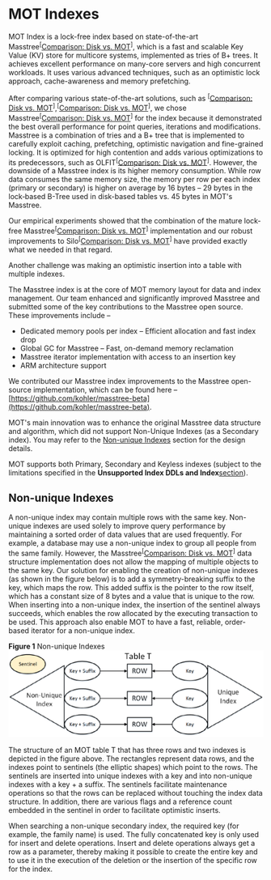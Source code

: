 # MOT Indexes<a name="EN-US_TOPIC_0289900508"></a>

MOT Index is a lock-free index based on state-of-the-art Masstree<sup>\[</sup>[Comparison: Disk vs. MOT](comparison-disk-vs-mot.md)<sup>\]</sup>, which is a fast and scalable Key Value \(KV\) store for multicore systems, implemented as tries of B+ trees. It achieves excellent performance on many-core servers and high concurrent workloads. It uses various advanced techniques, such as an optimistic lock approach, cache-awareness and memory prefetching.

After comparing various state-of-the-art solutions, such as  <sup>\[</sup>[Comparison: Disk vs. MOT](comparison-disk-vs-mot.md)<sup>\]</sup>,<sup>\[</sup>[Comparison: Disk vs. MOT](comparison-disk-vs-mot.md)<sup>\]</sup>, we chose Masstree<sup>\[</sup>[Comparison: Disk vs. MOT](comparison-disk-vs-mot.md)<sup>\]</sup>  for the index because it demonstrated the best overall performance for point queries, iterations and modifications. Masstree is a combination of tries and a B+ tree that is implemented to carefully exploit caching, prefetching, optimistic navigation and fine-grained locking. It is optimized for high contention and adds various optimizations to its predecessors, such as OLFIT<sup>\[</sup>[Comparison: Disk vs. MOT](comparison-disk-vs-mot.md)<sup>\]</sup>. However, the downside of a Masstree index is its higher memory consumption. While row data consumes the same memory size, the memory per row per each index \(primary or secondary\) is higher on average by 16 bytes – 29 bytes in the lock‑based B-Tree used in disk-based tables vs. 45 bytes in MOT's Masstree.

Our empirical experiments showed that the combination of the mature lock-free Masstree<sup>\[</sup>[Comparison: Disk vs. MOT](comparison-disk-vs-mot.md)<sup>\]</sup>  implementation and our robust improvements to Silo<sup>\[</sup>[Comparison: Disk vs. MOT](comparison-disk-vs-mot.md)<sup>\]</sup>  have provided exactly what we needed in that regard.

Another challenge was making an optimistic insertion into a table with multiple indexes.

The Masstree index is at the core of MOT memory layout for data and index management. Our team enhanced and significantly improved Masstree and submitted some of the key contributions to the Masstree open source. These improvements include –

-   Dedicated memory pools per index – Efficient allocation and fast index drop
-   Global GC for Masstree – Fast, on-demand memory reclamation
-   Masstree iterator implementation with access to an insertion key
-   ARM architecture support

We contributed our Masstree index improvements to the Masstree open-source implementation, which can be found here –  [https://github.com/kohler/masstree-beta](https://github.com/kohler/masstree-beta).

MOT's main innovation was to enhance the original Masstree data structure and algorithm, which did not support Non-Unique Indexes \(as a Secondary index\). You may refer to the  [Non-unique Indexes](#en-us_topic_0283137557_en-us_topic_0270171529_section12297174320129)  section for the design details.

MOT supports both Primary, Secondary and Keyless indexes \(subject to the limitations specified in the  **Unsupported Index DDLs and Index**<u>section</u>\).

## Non-unique Indexes<a name="en-us_topic_0283137557_en-us_topic_0270171529_section12297174320129"></a>

A non-unique index may contain multiple rows with the same key. Non-unique indexes are used solely to improve query performance by maintaining a sorted order of data values that are used frequently. For example, a database may use a non-unique index to group all people from the same family. However, the Masstree<sup>\[</sup>[Comparison: Disk vs. MOT](comparison-disk-vs-mot.md)<sup>\]</sup>  data structure implementation does not allow the mapping of multiple objects to the same key. Our solution for enabling the creation of non-unique indexes \(as shown in the figure below\) is to add a symmetry-breaking suffix to the key, which maps the row. This added suffix is the pointer to the row itself, which has a constant size of 8 bytes and a value that is unique to the row. When inserting into a non-unique index, the insertion of the sentinel always succeeds, which enables the row allocated by the executing transaction to be used. This approach also enable MOT to have a fast, reliable, order-based iterator for a non-unique index.

**Figure  1**  Non-unique Indexes<a name="en-us_topic_0283137557_en-us_topic_0270171529_fig14741915135"></a>  
![](figures/non-unique-indexes.png "non-unique-indexes")

The structure of an MOT table T that has three rows and two indexes is depicted in the figure above. The rectangles represent data rows, and the indexes point to sentinels \(the elliptic shapes\) which point to the rows. The sentinels are inserted into unique indexes with a key and into non-unique indexes with a key + a suffix. The sentinels facilitate maintenance operations so that the rows can be replaced without touching the index data structure. In addition, there are various flags and a reference count embedded in the sentinel in order to facilitate optimistic inserts.

When searching a non-unique secondary index, the required key \(for example, the family name\) is used. The fully concatenated key is only used for insert and delete operations. Insert and delete operations always get a row as a parameter, thereby making it possible to create the entire key and to use it in the execution of the deletion or the insertion of the specific row for the index.

